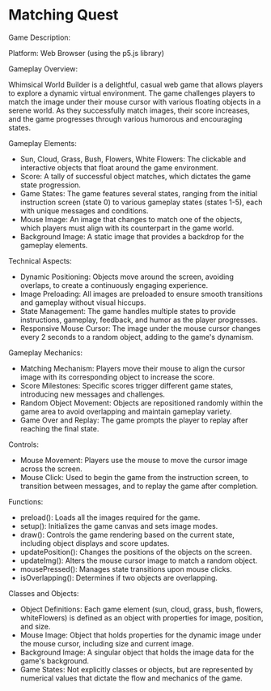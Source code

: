 # Matching Quest

Game Description:

Platform: Web Browser (using the p5.js library)

Gameplay Overview:

Whimsical World Builder is a delightful, casual web game that allows players to explore a dynamic virtual environment. The game challenges players to match the image under their mouse cursor with various floating objects in a serene world. As they successfully match images, their score increases, and the game progresses through various humorous and encouraging states.

Gameplay Elements:

- Sun, Cloud, Grass, Bush, Flowers, White Flowers: The clickable and interactive objects that float around the game environment.
- Score: A tally of successful object matches, which dictates the game state progression.
- Game States: The game features several states, ranging from the initial instruction screen (state 0) to various gameplay states (states 1-5), each with unique messages and conditions.
- Mouse Image: An image that changes to match one of the objects, which players must align with its counterpart in the game world.
- Background Image: A static image that provides a backdrop for the gameplay elements.

Technical Aspects:

- Dynamic Positioning: Objects move around the screen, avoiding overlaps, to create a continuously engaging experience.
- Image Preloading: All images are preloaded to ensure smooth transitions and gameplay without visual hiccups.
- State Management: The game handles multiple states to provide instructions, gameplay, feedback, and humor as the player progresses.
- Responsive Mouse Cursor: The image under the mouse cursor changes every 2 seconds to a random object, adding to the game's dynamism.

Gameplay Mechanics:

- Matching Mechanism: Players move their mouse to align the cursor image with its corresponding object to increase the score.
- Score Milestones: Specific scores trigger different game states, introducing new messages and challenges.
- Random Object Movement: Objects are repositioned randomly within the game area to avoid overlapping and maintain gameplay variety.
- Game Over and Replay: The game prompts the player to replay after reaching the final state.

Controls:

- Mouse Movement: Players use the mouse to move the cursor image across the screen.
- Mouse Click: Used to begin the game from the instruction screen, to transition between messages, and to replay the game after completion.

Functions:

- preload(): Loads all the images required for the game.
- setup(): Initializes the game canvas and sets image modes.
- draw(): Controls the game rendering based on the current state, including object displays and score updates.
- updatePosition(): Changes the positions of the objects on the screen.
- updateImg(): Alters the mouse cursor image to match a random object.
- mousePressed(): Manages state transitions upon mouse clicks.
- isOverlapping(): Determines if two objects are overlapping.

Classes and Objects:

- Object Definitions: Each game element (sun, cloud, grass, bush, flowers, whiteFlowers) is defined as an object with properties for image, position, and size.
- Mouse Image: Object that holds properties for the dynamic image under the mouse cursor, including size and current image.
- Background Image: A singular object that holds the image data for the game's background.
- Game States: Not explicitly classes or objects, but are represented by numerical values that dictate the flow and mechanics of the game.
